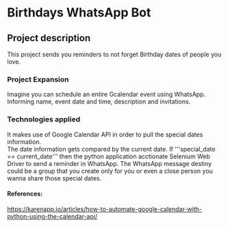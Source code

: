 # Birthdays WhatsApp Bot

## Project description

This project sends you reminders to not forget Birthday dates of people you love.

### Project Expansion
Imagine you can schedule an entire Gcalendar event using WhatsApp. Informing name, event date and time, description and invitations. 

### Technologies applied

It makes use of Google Calendar API in order to pull the special dates information.  
The date information gets compared by the current date. If '''special_date == current_date''' then the python application acctionate Selenium Web Driver to send a reminder in WhatsApp. The WhatsApp message destiny could be a group that you create only for you or even a close person you wanna share those special dates.

#### References:
https://karenapp.io/articles/how-to-automate-google-calendar-with-python-using-the-calendar-api/

